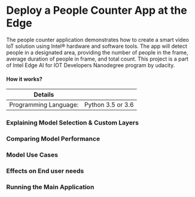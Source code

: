 # Deploy a People Counter App at the Edge

The people counter application demonstrates how to create a smart video IoT solution using Intel® hardware and software tools. The app will detect people in a designated area, providing the number of people in the frame, average duration of people in frame, and total count. This project is a part of Intel Edge AI for IOT Developers Nanodegree program by udacity.

#### How it works?



| Details            |              |
|-----------------------|---------------|
| Programming Language: |  Python 3.5 or 3.6 |


### Explaining Model Selection & Custom Layers


### Comparing Model Performance


### Model Use Cases


### Effects on End user needs


### Running the Main Application

